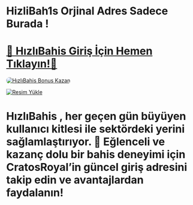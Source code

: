 # HizliBah1s Orjinal Adres Sadece Burada !

# <a href="https://cutt.ly/HizliLink" title="HızlıBahis Giriş Adresi">🔗 HızlıBahis Giriş İçin Hemen Tıklayın!🔗</a>

<a href="https://cutt.ly/HizliLink" title="HızlıBahis Bonus Fırsatları">
    <img src="https://i.ibb.co/5K7Ks6w/zzzz3.gif" alt="HızlıBahis Bonus Kazan" style="max-width:100%; height:auto; border-radius:8px;">
</a>
<div class="description">

<a href="https://hizliresim.com/reydis4"><img src="https://i.hizliresim.com/reydis4.jpg" alt="Resim Yükle"></a>
 
# <p>HızlıBahis , her geçen gün büyüyen kullanıcı kitlesi ile sektördeki yerini sağlamlaştırıyor. 🌟 Eğlenceli ve kazanç dolu bir bahis deneyimi için CratosRoyal’in güncel giriş adresini takip edin ve avantajlardan faydalanın!</p>
